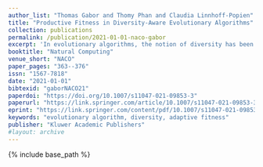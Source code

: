 ```yaml
---
author_list: "Thomas Gabor and Thomy Phan and Claudia Linnhoff-Popien"
title: "Productive Fitness in Diversity-Aware Evolutionary Algorithms"
collection: publications
permalink: /publication/2021-01-01-naco-gabor
excerpt: 'In evolutionary algorithms, the notion of diversity has been adopted from biology and is used to describe the distribution of a population of solution candidates. While it has been known that maintaining a reasonable amount of diversity often benefits the overall result of the evolutionary optimization process by adjusting the exploration/exploitation trade-off, little has been known about what diversity is optimal. We introduce the notion of productive fitness based on the effect that a specific solution candidate has some generations down the evolutionary path. We derive the notion of final productive fitness, which is the ideal target fitness for any evolutionary process. Although it is inefficient to compute, we show empirically that it allows for an a posteriori analysis of how well a given evolutionary optimization process hit the ideal exploration/exploitation trade-off, providing insight into why diversity-aware evolutionary optimization often performs better.'
booktitle: "Natural Computing"
venue_short: "NACO"
paper_pages: "363--376"
issn: "1567-7818"
date: "2021-01-01"
bibtexid: "gaborNACO21"
paperdoi: "https://doi.org/10.1007/s11047-021-09853-3"
paperurl: "https://link.springer.com/article/10.1007/s11047-021-09853-3"
eprint: "https://link.springer.com/content/pdf/10.1007/s11047-021-09853-3.pdf"
keywords: "evolutionary algorithm, diversity, adaptive fitness"
publisher: "Kluwer Academic Publishers"
#layout: archive
---
```


{% include base_path %}

